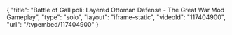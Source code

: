 {
    "title": "Battle of Gallipoli: Layered Ottoman Defense - The Great War Mod Gameplay",
    "type": "solo",
    "layout": "iframe-static",
    "videoId": "117404900",
    "url": "\/tvpembed\/117404900"
}